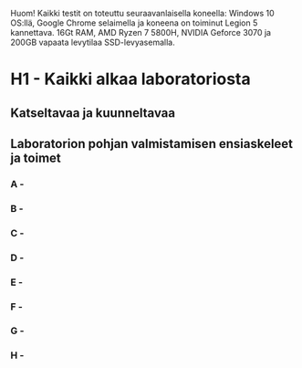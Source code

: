 Huom! Kaikki testit on toteuttu seuraavanlaisella koneella: Windows 10 OS:llä, Google Chrome selaimella ja koneena on toiminut Legion 5 kannettava. 16Gt RAM, AMD Ryzen 7 5800H, NVIDIA Geforce 3070 ja 200GB vapaata levytilaa SSD-levyasemalla.

# H1 - Kaikki alkaa laboratoriosta

## Katseltavaa ja kuunneltavaa
### 

### 

### 

### 

## Laboratorion pohjan valmistamisen ensiaskeleet ja toimet

### A - 
### B - 
### C - 
### D - 
### E - 
### F - 
### G - 
### H - 
